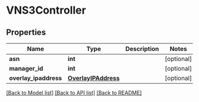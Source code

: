 # VNS3Controller

## Properties
Name | Type | Description | Notes
------------ | ------------- | ------------- | -------------
**asn** | **int** |  | [optional] 
**manager_id** | **int** |  | [optional] 
**overlay_ipaddress** | [**OverlayIPAddress**](OverlayIPAddress.md) |  | [optional] 

[[Back to Model list]](../README.md#documentation-for-models) [[Back to API list]](../README.md#documentation-for-api-endpoints) [[Back to README]](../README.md)


